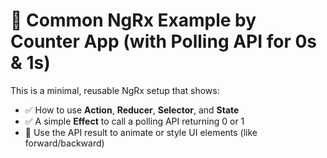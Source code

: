 # 🔁 Common NgRx Example by Counter App (with Polling API for 0s & 1s)

This is a minimal, reusable NgRx setup that shows:

- ✅ How to use **Action**, **Reducer**, **Selector**, and **State**
- ✅ A simple **Effect** to call a polling API returning 0 or 1
- 🎨 Use the API result to animate or style UI elements (like forward/backward)
